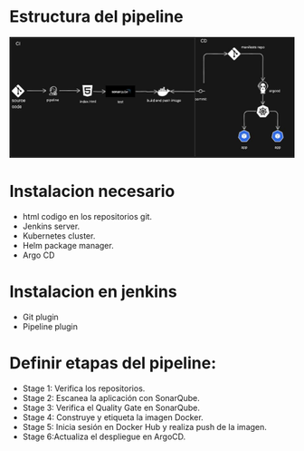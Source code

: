 # Estructura del pipeline 
![Diagrama](https://github.com/Andherson333333/CI-CD/blob/main/Jenkins/html%2Bmaven%2Bsonarqube%2Bdocker%2Bhelm%2Bargocd/html.JPG)

#  **Instalacion necesario**
   -  html codigo en los repositorios git.
   -  Jenkins server.
   -  Kubernetes cluster.
   -  Helm package manager.
   -  Argo CD

#  **Instalacion en jenkins**
   -  Git plugin
   -  Pipeline plugin
   
# **Definir etapas del pipeline:**
   - Stage 1: Verifica los repositorios.
   - Stage 2: Escanea la aplicación con SonarQube.
   - Stage 3: Verifica el Quality Gate en SonarQube.
   - Stage 4: Construye y etiqueta la imagen Docker.
   - Stage 5: Inicia sesión en Docker Hub y realiza push de la imagen.
   - Stage 6:Actualiza el despliegue en ArgoCD.
